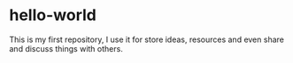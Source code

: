 # hello-world
This is my first repository, I use it for store ideas, resources and even share and discuss things with others. 
